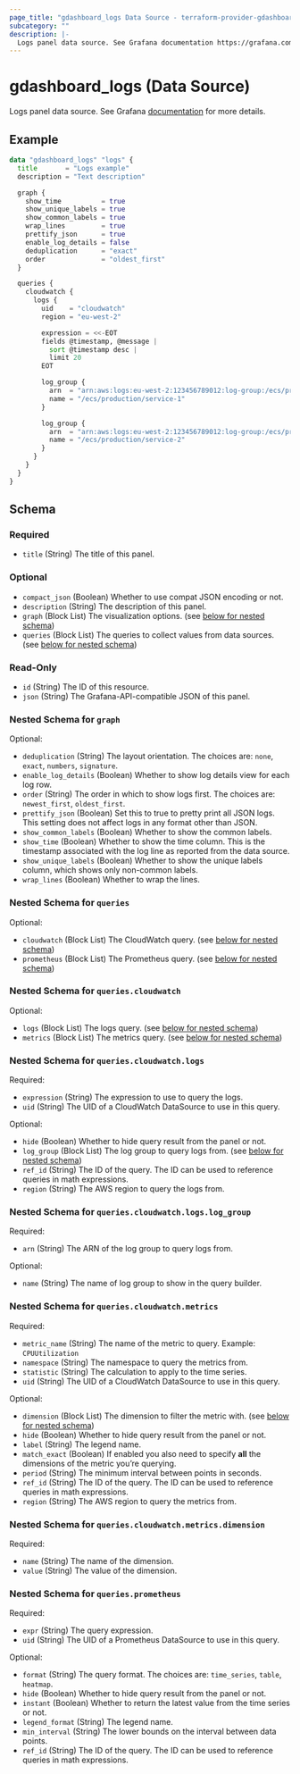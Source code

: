 ```yaml
---
page_title: "gdashboard_logs Data Source - terraform-provider-gdashboard"
subcategory: ""
description: |-
  Logs panel data source. See Grafana documentation https://grafana.com/docs/grafana/latest/panels-visualizations/visualizations/logs/ for more details.
---
```


# gdashboard_logs (Data Source)

Logs panel data source. See Grafana [documentation](https://grafana.com/docs/grafana/latest/panels-visualizations/visualizations/logs/) for more details.

## Example

```terraform
data "gdashboard_logs" "logs" {
  title       = "Logs example"
  description = "Text description"

  graph {
    show_time          = true
    show_unique_labels = true
    show_common_labels = true
    wrap_lines         = true
    prettify_json      = true
    enable_log_details = false
    deduplication      = "exact"
    order              = "oldest_first"
  }

  queries {
    cloudwatch {
      logs {
        uid    = "cloudwatch"
        region = "eu-west-2"

        expression = <<-EOT
        fields @timestamp, @message |
          sort @timestamp desc |
          limit 20
        EOT

        log_group {
          arn  = "arn:aws:logs:eu-west-2:123456789012:log-group:/ecs/production/service-1:*"
          name = "/ecs/production/service-1"
        }

        log_group {
          arn  = "arn:aws:logs:eu-west-2:123456789012:log-group:/ecs/production/service-2:*"
          name = "/ecs/production/service-2"
        }
      }
    }
  }
}
```

<!-- schema generated by tfplugindocs -->
## Schema

### Required

- `title` (String) The title of this panel.

### Optional

- `compact_json` (Boolean) Whether to use compat JSON encoding or not.
- `description` (String) The description of this panel.
- `graph` (Block List) The visualization options. (see [below for nested schema](#nestedblock--graph))
- `queries` (Block List) The queries to collect values from data sources. (see [below for nested schema](#nestedblock--queries))

### Read-Only

- `id` (String) The ID of this resource.
- `json` (String) The Grafana-API-compatible JSON of this panel.

<a id="nestedblock--graph"></a>
### Nested Schema for `graph`

Optional:

- `deduplication` (String) The layout orientation. The choices are: `none`, `exact`, `numbers`, `signature`.
- `enable_log_details` (Boolean) Whether to show log details view for each log row.
- `order` (String) The order in which to show logs first. The choices are: `newest_first`, `oldest_first`.
- `prettify_json` (Boolean) Set this to true to pretty print all JSON logs. This setting does not affect logs in any format other than JSON.
- `show_common_labels` (Boolean) Whether to show the common labels.
- `show_time` (Boolean) Whether to show the time column. This is the timestamp associated with the log line as reported from the data source.
- `show_unique_labels` (Boolean) Whether to show the unique labels column, which shows only non-common labels.
- `wrap_lines` (Boolean) Whether to wrap the lines.


<a id="nestedblock--queries"></a>
### Nested Schema for `queries`

Optional:

- `cloudwatch` (Block List) The CloudWatch query. (see [below for nested schema](#nestedblock--queries--cloudwatch))
- `prometheus` (Block List) The Prometheus query. (see [below for nested schema](#nestedblock--queries--prometheus))

<a id="nestedblock--queries--cloudwatch"></a>
### Nested Schema for `queries.cloudwatch`

Optional:

- `logs` (Block List) The logs query. (see [below for nested schema](#nestedblock--queries--cloudwatch--logs))
- `metrics` (Block List) The metrics query. (see [below for nested schema](#nestedblock--queries--cloudwatch--metrics))

<a id="nestedblock--queries--cloudwatch--logs"></a>
### Nested Schema for `queries.cloudwatch.logs`

Required:

- `expression` (String) The expression to use to query the logs.
- `uid` (String) The UID of a CloudWatch DataSource to use in this query.

Optional:

- `hide` (Boolean) Whether to hide query result from the panel or not.
- `log_group` (Block List) The log group to query logs from. (see [below for nested schema](#nestedblock--queries--cloudwatch--logs--log_group))
- `ref_id` (String) The ID of the query. The ID can be used to reference queries in math expressions.
- `region` (String) The AWS region to query the logs from.

<a id="nestedblock--queries--cloudwatch--logs--log_group"></a>
### Nested Schema for `queries.cloudwatch.logs.log_group`

Required:

- `arn` (String) The ARN of the log group to query logs from.

Optional:

- `name` (String) The name of log group to show in the query builder.



<a id="nestedblock--queries--cloudwatch--metrics"></a>
### Nested Schema for `queries.cloudwatch.metrics`

Required:

- `metric_name` (String) The name of the metric to query. Example: `CPUUtilization`
- `namespace` (String) The namespace to query the metrics from.
- `statistic` (String) The calculation to apply to the time series.
- `uid` (String) The UID of a CloudWatch DataSource to use in this query.

Optional:

- `dimension` (Block List) The dimension to filter the metric with. (see [below for nested schema](#nestedblock--queries--cloudwatch--metrics--dimension))
- `hide` (Boolean) Whether to hide query result from the panel or not.
- `label` (String) The legend name.
- `match_exact` (Boolean) If enabled you also need to specify **all** the dimensions of the metric you’re querying.
- `period` (String) The minimum interval between points in seconds.
- `ref_id` (String) The ID of the query. The ID can be used to reference queries in math expressions.
- `region` (String) The AWS region to query the metrics from.

<a id="nestedblock--queries--cloudwatch--metrics--dimension"></a>
### Nested Schema for `queries.cloudwatch.metrics.dimension`

Required:

- `name` (String) The name of the dimension.
- `value` (String) The value of the dimension.




<a id="nestedblock--queries--prometheus"></a>
### Nested Schema for `queries.prometheus`

Required:

- `expr` (String) The query expression.
- `uid` (String) The UID of a Prometheus DataSource to use in this query.

Optional:

- `format` (String) The query format. The choices are: `time_series`, `table`, `heatmap`.
- `hide` (Boolean) Whether to hide query result from the panel or not.
- `instant` (Boolean) Whether to return the latest value from the time series or not.
- `legend_format` (String) The legend name.
- `min_interval` (String) The lower bounds on the interval between data points.
- `ref_id` (String) The ID of the query. The ID can be used to reference queries in math expressions.
